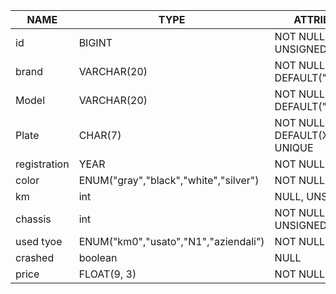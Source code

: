 | NAME         | TYPE                                  | ATTRIBUTES                         | INDEX       |
| ------------ | ------------------------------------- | ---------------------------------- | ----------- |
| id           | BIGINT                                | NOT NULL, A.I, UNSIGNED            | PRIMARY_KEY |
| brand        | VARCHAR(20)                           | NOT NULL, DEFAULT("brand")         | INDEX       |
| Model        | VARCHAR(20)                           | NOT NULL, DEFAULT("model")         | INDEX       |
| Plate        | CHAR(7)                               | NOT NULL, DEFAULT(XX000XX), UNIQUE | INDEX       |
| registration | YEAR                                  | NOT NULL                           | INDEX       |
| color        | ENUM("gray","black","white","silver") | NOT NULL                           |             |
| km           | int                                   | NULL, UNSIGNED                     |             |
| chassis      | int                                   | NOT NULL, UNSIGNED                 | INDEX       |
| used tyoe    | ENUM("km0","usato","N1","aziendali")  | NOT NULL                           | INDEX       |
| crashed      | boolean                               | NULL                               |             |
| price        | FLOAT(9, 3)                           | NOT NULL                           | INDEX       |
